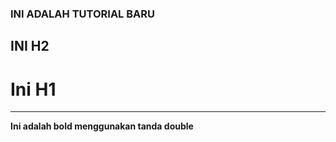 ### INI ADALAH TUTORIAL BARU
## INI H2
# Ini H1

-----


**Ini adalah bold menggunakan tanda double**
